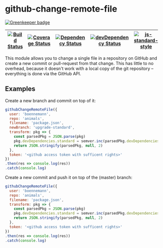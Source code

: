 # github-change-remote-file

[![Greenkeeper badge](https://badges.greenkeeper.io/boennemann/github-change-remote-file.svg)](https://greenkeeper.io/)

| [![Build Status](https://travis-ci.org/boennemann/github-change-remote-file.svg?branch=master)](https://travis-ci.org/boennemann/github-change-remote-file) | [![Coverage Status](https://coveralls.io/repos/boennemann/github-change-remote-file/badge.svg?branch=master&service=github)](https://coveralls.io/github/boennemann/github-change-remote-file?branch=master) | [![Dependency Status](https://david-dm.org/boennemann/github-change-remote-file/master.svg)](https://david-dm.org/boennemann/github-change-remote-file/master) | [![devDependency Status](https://david-dm.org/boennemann/github-change-remote-file/master/dev-status.svg)](https://david-dm.org/boennemann/github-change-remote-file/master#info=devDependencies) | [![js-standard-style](https://img.shields.io/badge/code%20style-standard-brightgreen.svg?style=flat)](https://github.com/feross/standard) |
| --- | --- | --- | --- | --- |

This module allows you to change a single file in a repository on GitHub and create a new commit or pull-request from that change. This has little to no overhead, because it doesn't work with a local copy of the git repository – everything is done via the GitHub API.

## Examples

Create a new branch and commit on top of it:

```js
githubChangeRemoteFile({
  user: 'boennemann',
  repo: 'animals',
  filename: 'package.json',
  newBranch: 'upgrade-standard',
  transform: pkg => {
    const parsedPkg = JSON.parse(pkg)
    pkg.devDependencies.standard = semver.inc(parsedPkg.devDependencies.standard, 'major')
    return JSON.stringify(parsedPkg, null, 2)
  },
  token: '<github access token with sufficent rights>'
})
.then(res => console.log(res))
.catch(console.log)
```

Create a new commit and push it on top of the (master) branch:

```js
githubChangeRemoteFile({
  user: 'boennemann',
  repo: 'animals',
  filename: 'package.json',
  transform: pkg => {
    const parsedPkg = JSON.parse(pkg)
    pkg.devDependencies.standard = semver.inc(parsedPkg.devDependencies.standard, 'major')
    return JSON.stringify(parsedPkg, null, 2)
  },
  token: '<github access token with sufficent rights>'
})
.then(res => console.log(res))
.catch(console.log)
```
